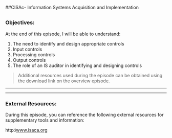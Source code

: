 ##CISAc- Information Systems Acquisition and Implementation
##
### Objectives:

At the end of this episode, I will be able to understand:

1. The need to identify and design appropriate controls
2. Input controls
3. Processing controls
4. Output controls
5. The role of an IS auditor in identifying and designing controls
	

>Additional resources used during the episode can be obtained using the download link on the overview episode.

-----------------------------------------------------------






-----------------------------------------------------------
### External Resources:

During this episode, you can reference the following external resources for supplementary tools and information:

http:\www.isaca.org
